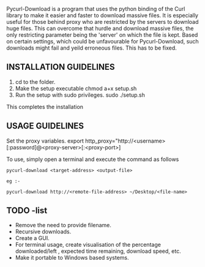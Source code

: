 Pycurl-Download is a program that uses the python binding of the Curl library to make it easier and faster to download massive files. 
It is especially useful for those behind proxy who are restricted by the servers to download huge files. This can overcome that hurdle and download massive files, the only restricting parameter being the 'server' on which the file is kept. Based on certain settings, which could be unfavourable for Pycurl-Download, such downloads might fail and yeild erroneous files. This has to be fixed.

INSTALLATION GUIDELINES
-----------------------------------------------------------------------------------------

1. cd to the folder.
2. Make the setup executable
	chmod a+x setup.sh
3. Run the setup with sudo privileges.
	sudo ./setup.sh

This completes the installation

USAGE GUIDELINES
-----------------------------------------------------------------------------------------
Set the proxy variables. 
export http\_proxy="http://\<username\>[:password]@\<proxy-server\>[:\<proxy-port\>]

To use, simply open a terminal and execute the command as follows 
	
	pycurl-download <target-address> <output-file>

	eg :-
		
	pycurl-download http://<remote-file-address> ~/Desktop/<file-name>


TODO -list 
--------------

* Remove the need to provide filename. 
* Recursive downloads.
* Create a GUI.
* For terminal usage, create visualisation of the percentage downloaded/left , expected time remaining, download speed, etc.
* Make it portable to Windows based systems. 
